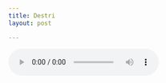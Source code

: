 ```yaml
---
title: Destri
layout: post

---
```


<audio controls>
  <source src="/assets/recs/destri.mp3" type="audio/mpeg">
Your browser does not support the audio element.
</audio>

